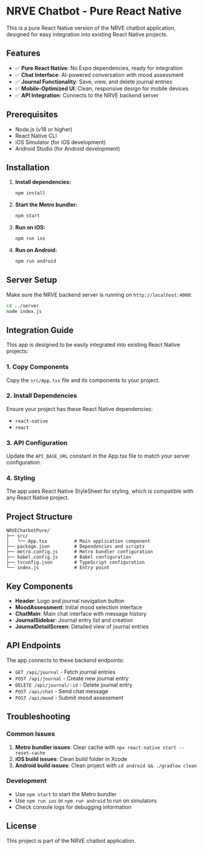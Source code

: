 # NRVE Chatbot - Pure React Native

This is a pure React Native version of the NRVE chatbot application, designed for easy integration into existing React Native projects.

## Features

- ✅ **Pure React Native**: No Expo dependencies, ready for integration
- ✅ **Chat Interface**: AI-powered conversation with mood assessment
- ✅ **Journal Functionality**: Save, view, and delete journal entries
- ✅ **Mobile-Optimized UI**: Clean, responsive design for mobile devices
- ✅ **API Integration**: Connects to the NRVE backend server

## Prerequisites

- Node.js (v18 or higher)
- React Native CLI
- iOS Simulator (for iOS development)
- Android Studio (for Android development)

## Installation

1. **Install dependencies:**
   ```bash
   npm install
   ```

2. **Start the Metro bundler:**
   ```bash
   npm start
   ```

3. **Run on iOS:**
   ```bash
   npm run ios
   ```

4. **Run on Android:**
   ```bash
   npm run android
   ```

## Server Setup

Make sure the NRVE backend server is running on `http://localhost:4000`:

```bash
cd ../server
node index.js
```

## Integration Guide

This app is designed to be easily integrated into existing React Native projects:

### 1. Copy Components
Copy the `src/App.tsx` file and its components to your project.

### 2. Install Dependencies
Ensure your project has these React Native dependencies:
- `react-native`
- `react`

### 3. API Configuration
Update the `API_BASE_URL` constant in the App.tsx file to match your server configuration.

### 4. Styling
The app uses React Native StyleSheet for styling, which is compatible with any React Native project.

## Project Structure

```
NRVEChatbotPure/
├── src/
│   └── App.tsx          # Main application component
├── package.json         # Dependencies and scripts
├── metro.config.js      # Metro bundler configuration
├── babel.config.js      # Babel configuration
├── tsconfig.json        # TypeScript configuration
└── index.js             # Entry point
```

## Key Components

- **Header**: Logo and journal navigation button
- **MoodAssessment**: Initial mood selection interface
- **ChatMain**: Main chat interface with message history
- **JournalSidebar**: Journal entry list and creation
- **JournalDetailScreen**: Detailed view of journal entries

## API Endpoints

The app connects to these backend endpoints:
- `GET /api/journal` - Fetch journal entries
- `POST /api/journal` - Create new journal entry
- `DELETE /api/journal/:id` - Delete journal entry
- `POST /api/chat` - Send chat message
- `POST /api/mood` - Submit mood assessment

## Troubleshooting

### Common Issues

1. **Metro bundler issues**: Clear cache with `npx react-native start --reset-cache`
2. **iOS build issues**: Clean build folder in Xcode
3. **Android build issues**: Clean project with `cd android && ./gradlew clean`

### Development

- Use `npm start` to start the Metro bundler
- Use `npm run ios` or `npm run android` to run on simulators
- Check console logs for debugging information

## License

This project is part of the NRVE chatbot application.

